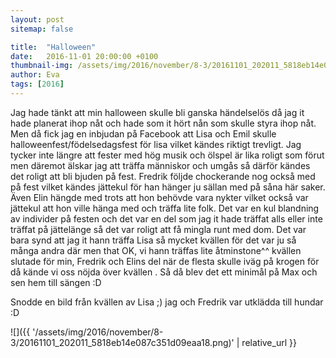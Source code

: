 ```yaml
---
layout: post
sitemap: false

title:  "Halloween"
date:   2016-11-01 20:00:00 +0100
thumbnail-img: /assets/img/2016/november/8-3/20161101_202011_5818eb14e087c351d09eaa18.png
author: Eva
tags: [2016]
---
```


Jag hade tänkt att min halloween skulle bli ganska händelselös då jag it hade planerat ihop nåt och hade som it hört nån som skulle styra ihop nåt. Men då fick jag en inbjudan på Facebook att Lisa och Emil skulle halloweenfest/födelsedagsfest för lisa vilket kändes riktigt trevligt. Jag tycker inte längre att fester med hög musik och ölspel är lika roligt som förut men däremot älskar jag att träffa människor och umgås så därför kändes det roligt att bli bjuden på fest. Fredrik följde chockerande nog också med på fest vilket kändes jättekul för han hänger ju sällan med på såna här saker.  Även Elin hängde med trots att hon behövde vara nykter vilket också var jättekul att hon ville hänga med och träffa lite folk. Det var en kul blandning av individer på festen och det var en del som jag it hade träffat alls eller inte träffat på jättelänge så det var roligt att få mingla runt med dom. Det var bara synd att jag it hann träffa Lisa så mycket kvällen för det var ju så många andra där men that OK, vi hann träffas lite åtminstone^^ kvällen slutade för min, Fredrik och Elins del när de flesta skulle iväg på krogen för då kände vi oss nöjda över kvällen . Så då blev det ett minimål på Max  och sen hem till sängen :D 

Snodde en bild från kvällen av Lisa ;) jag och Fredrik var utklädda till hundar :D

![]({{ '/assets/img/2016/november/8-3/20161101_202011_5818eb14e087c351d09eaa18.png)'  | relative_url }}

